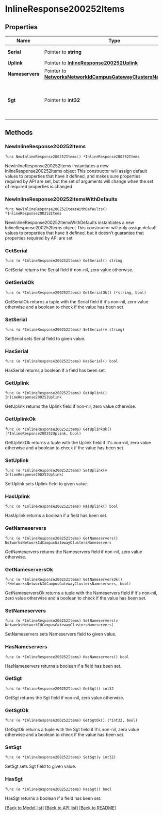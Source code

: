 # InlineResponse200252Items

## Properties

Name | Type | Description | Notes
------------ | ------------- | ------------- | -------------
**Serial** | Pointer to **string** | Serial number | [optional] 
**Uplink** | Pointer to [**InlineResponse200252Uplink**](InlineResponse200252Uplink.md) |  | [optional] 
**Nameservers** | Pointer to [**NetworksNetworkIdCampusGatewayClustersNameservers**](NetworksNetworkIdCampusGatewayClustersNameservers.md) |  | [optional] 
**Sgt** | Pointer to **int32** | Infra Security Group Tag(sgt) value for Trustsec | [optional] 

## Methods

### NewInlineResponse200252Items

`func NewInlineResponse200252Items() *InlineResponse200252Items`

NewInlineResponse200252Items instantiates a new InlineResponse200252Items object
This constructor will assign default values to properties that have it defined,
and makes sure properties required by API are set, but the set of arguments
will change when the set of required properties is changed

### NewInlineResponse200252ItemsWithDefaults

`func NewInlineResponse200252ItemsWithDefaults() *InlineResponse200252Items`

NewInlineResponse200252ItemsWithDefaults instantiates a new InlineResponse200252Items object
This constructor will only assign default values to properties that have it defined,
but it doesn't guarantee that properties required by API are set

### GetSerial

`func (o *InlineResponse200252Items) GetSerial() string`

GetSerial returns the Serial field if non-nil, zero value otherwise.

### GetSerialOk

`func (o *InlineResponse200252Items) GetSerialOk() (*string, bool)`

GetSerialOk returns a tuple with the Serial field if it's non-nil, zero value otherwise
and a boolean to check if the value has been set.

### SetSerial

`func (o *InlineResponse200252Items) SetSerial(v string)`

SetSerial sets Serial field to given value.

### HasSerial

`func (o *InlineResponse200252Items) HasSerial() bool`

HasSerial returns a boolean if a field has been set.

### GetUplink

`func (o *InlineResponse200252Items) GetUplink() InlineResponse200252Uplink`

GetUplink returns the Uplink field if non-nil, zero value otherwise.

### GetUplinkOk

`func (o *InlineResponse200252Items) GetUplinkOk() (*InlineResponse200252Uplink, bool)`

GetUplinkOk returns a tuple with the Uplink field if it's non-nil, zero value otherwise
and a boolean to check if the value has been set.

### SetUplink

`func (o *InlineResponse200252Items) SetUplink(v InlineResponse200252Uplink)`

SetUplink sets Uplink field to given value.

### HasUplink

`func (o *InlineResponse200252Items) HasUplink() bool`

HasUplink returns a boolean if a field has been set.

### GetNameservers

`func (o *InlineResponse200252Items) GetNameservers() NetworksNetworkIdCampusGatewayClustersNameservers`

GetNameservers returns the Nameservers field if non-nil, zero value otherwise.

### GetNameserversOk

`func (o *InlineResponse200252Items) GetNameserversOk() (*NetworksNetworkIdCampusGatewayClustersNameservers, bool)`

GetNameserversOk returns a tuple with the Nameservers field if it's non-nil, zero value otherwise
and a boolean to check if the value has been set.

### SetNameservers

`func (o *InlineResponse200252Items) SetNameservers(v NetworksNetworkIdCampusGatewayClustersNameservers)`

SetNameservers sets Nameservers field to given value.

### HasNameservers

`func (o *InlineResponse200252Items) HasNameservers() bool`

HasNameservers returns a boolean if a field has been set.

### GetSgt

`func (o *InlineResponse200252Items) GetSgt() int32`

GetSgt returns the Sgt field if non-nil, zero value otherwise.

### GetSgtOk

`func (o *InlineResponse200252Items) GetSgtOk() (*int32, bool)`

GetSgtOk returns a tuple with the Sgt field if it's non-nil, zero value otherwise
and a boolean to check if the value has been set.

### SetSgt

`func (o *InlineResponse200252Items) SetSgt(v int32)`

SetSgt sets Sgt field to given value.

### HasSgt

`func (o *InlineResponse200252Items) HasSgt() bool`

HasSgt returns a boolean if a field has been set.


[[Back to Model list]](../README.md#documentation-for-models) [[Back to API list]](../README.md#documentation-for-api-endpoints) [[Back to README]](../README.md)


